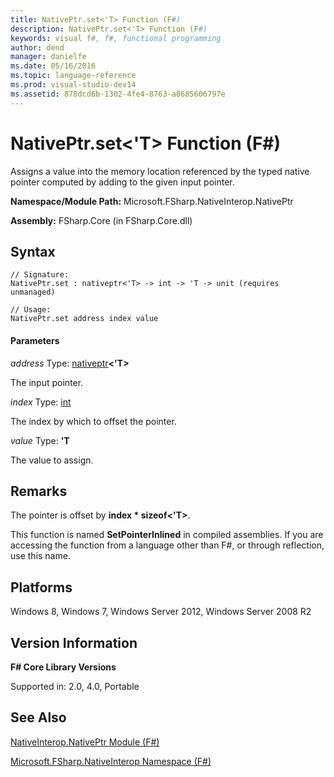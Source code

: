 ```yaml
---
title: NativePtr.set<'T> Function (F#)
description: NativePtr.set<'T> Function (F#)
keywords: visual f#, f#, functional programming
author: dend
manager: danielfe
ms.date: 05/16/2016
ms.topic: language-reference
ms.prod: visual-studio-dev14
ms.assetid: 878dcd6b-1302-4fe4-8763-a8685606797e 
---
```


# NativePtr.set<'T> Function (F#)

Assigns a value into the memory location referenced by the typed native pointer computed by adding to the given input pointer.

**Namespace/Module Path:** Microsoft.FSharp.NativeInterop.NativePtr

**Assembly:** FSharp.Core (in FSharp.Core.dll)


## Syntax

```
// Signature:
NativePtr.set : nativeptr<'T> -> int -> 'T -> unit (requires unmanaged)

// Usage:
NativePtr.set address index value
```

#### Parameters
*address*
Type: [nativeptr](https://msdn.microsoft.com/library/6e74c8e5-f2ff-4e56-ab05-c337b0618d73)**&lt;'T&gt;**


The input pointer.


*index*
Type: [int](https://msdn.microsoft.com/library/025d5455-3622-4ea5-9573-3ecbd4ee1375)


The index by which to offset the pointer.


*value*
Type: **'T**


The value to assign.




## Remarks
The pointer is offset by **index &#42; sizeof&lt;'T&gt;**.

This function is named **SetPointerInlined** in compiled assemblies. If you are accessing the function from a language other than F#, or through reflection, use this name.


## Platforms
Windows 8, Windows 7, Windows Server 2012, Windows Server 2008 R2


## Version Information
**F# Core Library Versions**

Supported in: 2.0, 4.0, Portable




## See Also
[NativeInterop.NativePtr Module &#40;F&#35;&#41;](NativeInterop.NativePtr-Module-%5BFSharp%5D.md)

[Microsoft.FSharp.NativeInterop Namespace &#40;F&#35;&#41;](Microsoft.FSharp.NativeInterop-Namespace-%5BFSharp%5D.md)

